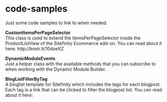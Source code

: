 code-samples
============

Just some code samples to link to when needed.
<p>
<strong>CustomItemsPerPageSelector</strong>
<br />
This class is used to extend the ItemsPerPageSelector inside the ProductListView of the Sitefinity Ecommerce add-on. You can read about it here: http://knstr.it/10doeXZ
</p>
<p>
<strong>DynamicModuleEvents</strong><br />
Just a helper class with the available methods that you can subscribe to when working with the Dynamic Module Builder.
</p>
<p>
<strong>BlogListFilterByTag</strong><br />
A bloglist template for Sitefinity which includes the tags for each blogpost. Each tag is a link that can be clicked to filter the blogpost list. You can read about it here:
</p>
